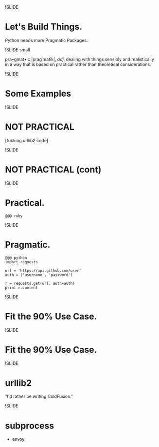 !SLIDE
# Let's Build Things.

Python needs more Pragmatic Packages.

!SLIDE small

pra•gmat•ic |pragˈmatik|,
*adj*, dealing with things sensibly and realistically in a way that is
based on practical rather than theoretical considerations.

!SLIDE
# Some Examples

!SLIDE
# NOT PRACTICAL

[fucking urllib2 code]

!SLIDE
# NOT PRACTICAL (cont)

!SLIDE
# Practical.

    @@@ ruby

!SLIDE
# Pragmatic.

    @@@ python
    import requests

    url = 'https://api.github.com/user'
    auth = ('username', 'password')

    r = requests.get(url, auth=auth)
    print r.content


!SLIDE
# Fit the 90% Use Case.

!SLIDE
# Fit the 90% Use Case.

!SLIDE
# urllib2

"I'd rather be writing ColdFusion."

!SLIDE
# subprocess
- envoy